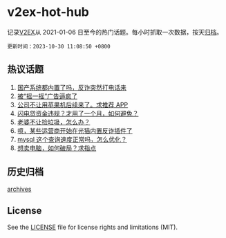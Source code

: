 # v2ex-hot-hub

 记录[V2EX](https://www.v2ex.com/)从 2021-01-06 日至今的热门话题。每小时抓取一次数据，按天[归档](archives)。

`更新时间：2023-10-30 11:08:50 +0800`

## 热议话题

1. [国产系统都内置了吗，反诈突然打电话来](https://www.v2ex.com/t/986489)
1. [被“摇一摇”广告逼疯了](https://www.v2ex.com/t/986575)
1. [公司不让用苹果机后续来了。求推荐 APP](https://www.v2ex.com/t/986506)
1. [闪电贷资金违规？才用了一个月，如何避免？](https://www.v2ex.com/t/986560)
1. [老婆不让捡垃圾，怎么办？](https://www.v2ex.com/t/986475)
1. [噫，某些运营商开始在光猫内置反诈插件了](https://www.v2ex.com/t/986550)
1. [mysql 这个查询速度正常吗，怎么优化？](https://www.v2ex.com/t/986389)
1. [想卖电脑，如何破局？求指点](https://www.v2ex.com/t/986398)

## 历史归档

[archives](archives)

## License

See the [LICENSE](LICENSE) file for license rights and limitations (MIT).
